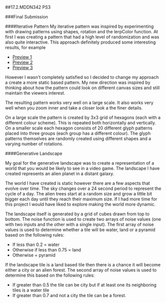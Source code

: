 ##17.2.MDDN342 PS3

###Final Submission

####Iterative Pattern
My iterative pattern was inspired by experimenting with drawing patterns using shapes, rotation and the lerpColor function.  At first I was creating a pattern that had a high level of randomization and was also quite interactive.  This approach definitely produced some interesting results, for example

* <a href="http://bl.ocks.org/LABCAT/raw/0967de91df065231fd429b5fedb517d6/50434c5b7461e8b4187c6415ddecdc7709089785/preview.jpg">Preview 1</a>
* <a href="http://bl.ocks.org/LABCAT/raw/0967de91df065231fd429b5fedb517d6/03fe1e6599096563286a5900a6f9ddbd71eedf84/preview.jpg">Preview 2</a>
* <a href="http://bl.ocks.org/LABCAT/raw/0967de91df065231fd429b5fedb517d6/402d94072b01b6465bed85116964e3bdb93b0479/preview.jpg">Preview 3</a>

However I wasn't completely satisfied so I decided to change my approach a create a more static based pattern.  My new direction was inspired by thinking about how the pattern could look on different canvas sizes and still maintain the viewers interest.  

The resulting pattern works very well on a large scale. It also works very well when you zoom inner and take a closer look a the finer details. 

On a large scale the pattern is created by 3x3 grid of hexagons (each with a different colour scheme). This is repeated both horizontally and vertically. On a smaller scale each hexagon consists of 20 different glyph patterns placed into three groups (each group has a different colour). The glyph patterns themselves are randomly created using different shapes and a varying number of rotations. 


####Generative Landscape

My goal for the generative landscape was to create a representation of a world that you would be likely to see in a video game. The landscape I have created represents an alien planet in a distant galaxy. 

The world I have created is static however there are a few aspects that evolve over time. The sky changes over a 24 second period to represent the cycle of a day. The alien trees start at a random size and grow a little bit bigger each day until they reach their maximum size.  If I had more time for this project I would have liked to explore making the world more dynamic.

The landscape itself is generated by a grid of cubes drawn from top to bottom. The noise function is used to create two arrays of noise values (one with two inputs and the other with a single input).  The first array of noise values is used to determine whether a tile will be water, land or a pyramid based on the following rules:

* If less than 0.2 = water
* Otherwise if less than 0.75 = land
* Otherwise = pyramid

If the landscape tile is a land based tile then there is a chance it will become either a city or an alien forest. The second array of noise values is used to determine this based on the following rules:

* If greater than 0.5 the tile can be city but if at least one its neighboring tiles is a water tile
* If greater than 0.7 and not a city the tile can be a forest. 
